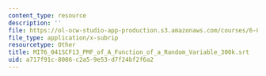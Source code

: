 ```yaml
---
content_type: resource
description: ''
file: https://ol-ocw-studio-app-production.s3.amazonaws.com/courses/6-041sc-probabilistic-systems-analysis-and-applied-probability-fall-2013/a717f91c8086c2a59e53d7f24bf2f6a2_MIT6_041SCF13_PMF_of_A_Function_of_a_Random_Variable_300k.srt
file_type: application/x-subrip
resourcetype: Other
title: MIT6_041SCF13_PMF_of_A_Function_of_a_Random_Variable_300k.srt
uid: a717f91c-8086-c2a5-9e53-d7f24bf2f6a2
---
```

